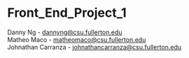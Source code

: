 # Front_End_Project_1

Danny Ng - dannyng@csu.fullerton.edu
<br>
Matheo Maco - matheomaco@csu.fullerton.edu
<br>
Johnathan Carranza - johnathancarranza@csu.fullerton.edu
